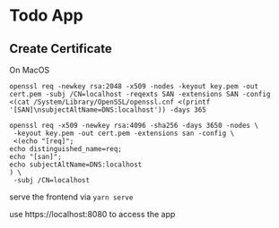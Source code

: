 # Todo App

## Create Certificate

On MacOS

```
openssl req -newkey rsa:2048 -x509 -nodes -keyout key.pem -out cert.pem -subj /CN=localhost -reqexts SAN -extensions SAN -config <(cat /System/Library/OpenSSL/openssl.cnf <(printf '[SAN]\nsubjectAltName=DNS:localhost')) -days 365
```

```
openssl req -x509 -newkey rsa:4096 -sha256 -days 3650 -nodes \
 -keyout key.pem -out cert.pem -extensions san -config \
 <(echo "[req]";
echo distinguished_name=req;
echo "[san]";
echo subjectAltName=DNS:localhost
) \
 -subj /CN=localhost
```

serve the frontend via `yarn serve`

use https://localhost:8080 to access the app
